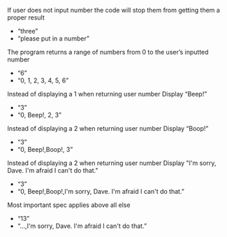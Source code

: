 
If user does not input number the code will stop them from getting them a proper result
* “three”
* “please put in a number”

The program returns a range of numbers from 0 to the user’s inputted number
* “6”
* “0, 1, 2, 3, 4, 5, 6”

Instead of displaying a 1 when returning user number
Display “Beep!”
* “3”
* “0, Beep!, 2, 3”

Instead of displaying a 2 when returning user number
Display “Boop!”
* “3”
* “0, Beep!,Boop!, 3”

Instead of displaying a 2 when returning user number
Display "I'm sorry, Dave. I'm afraid I can't do that."
* “3”
* “0, Beep!,Boop!,I'm sorry, Dave. I'm afraid I can't do that.”

Most important spec applies above all else
* “13”
* “...,I'm sorry, Dave. I'm afraid I can't do that.”
